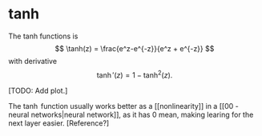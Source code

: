 # tanh

The tanh functions is
$$
	\tanh(z) = \frac{e^z-e^{-z}}{e^z + e^{-z}}
$$
with derivative
$$
	\tanh'(z) = 1 - \tanh^2(z).
$$

[TODO: Add plot.]

The $\tanh$ function usually works better as a [[nonlinearity]] in a [[00 - neural networks|neural network]], as it has $0$ mean, making learing for the next layer easier. [Reference?]